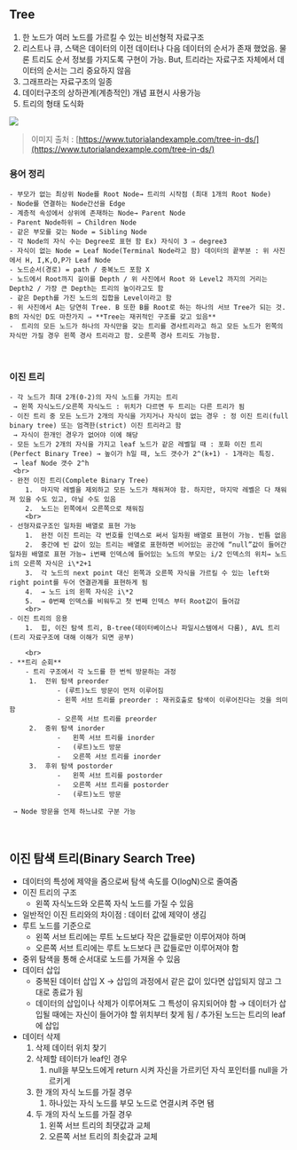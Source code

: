 ## Tree

1.  한 노드가 여러 노드를 가르킬 수 있는 비선형적 자료구조
2.  리스트나 큐, 스택은 데이터의 이전 데이터나 다음 데이터의 순서가 존재 했었음. 물론 트리도 순서 정보를 가지도록 구현이 가능. But, 트리라는 자료구조 자체에서 데이터의 순서는 그리 중요하지 않음
3.  그래프라는 자료구조의 일종
4.  데이터구조의 상하관계(계층적인) 개념 표현시 사용가능
5.  트리의 형태 도식화

![](https://velog.velcdn.com/images/leewg97/post/90c20b78-14d9-430c-b2e8-cb5c9fcba5d3/image.png)


> 이미지 출처 : [https://www.tutorialandexample.com/tree-in-ds/](https://www.tutorialandexample.com/tree-in-ds/)

### 용어 정리
    - 부모가 없는 최상위 Node를 Root Node→ 트리의 시작점 (최대 1개의 Root Node)
    - Node를 연결하는 Node간선을 Edge
    - 계층적 속성에서 상위에 존재하는 Node→ Parent Node
    - Parent Node하위 → Children Node
    - 같은 부모를 갖는 Node = Sibling Node
    - 각 Node의 자식 수는 Degree로 표현 함 Ex) 자식이 3 ⇒ degree3
    - 자식이 없는 Node = Leaf Node(Terminal Node라고 함) 데이터의 끝부분 : 위 사진에서 H, I,K,O,P가 Leaf Node
    - 노드순서(경로) = path / 중복노드 포함 X
    - 노드에서 Root까지 길이를 Depth / 위 사진에서 Root 와 Level2 까지의 거리는 Depth2 / 가장 큰 Depth는 트리의 높이라고도 함
    - 같은 Depth를 가진 노드의 집합을 Level이라고 함
    - 위 사진에서 A는 당연히 Tree. B 또한 B를 Root로 하는 하나의 서브 Tree가 되는 것. B의 자식인 D도 마찬가지 ⇒ **Tree는 재귀적인 구조를 갖고 있음**
    -  트리의 모든 노드가 하나의 자식만을 갖는 트리를 경사트리라고 하고 모든 노드가 왼쪽의 자식만 가질 경우 왼쪽 경사 트리라고 함. 오른쪽 경사 트리도 가능함.

<br>

### 이진 트리
    - 각 노드가 최대 2개(0-2)의 자식 노드를 가지는 트리
     → 왼쪽 자식노드/오른쪽 자식노드 : 위치가 다르면 두 트리는 다른 트리가 됨
    - 이진 트리 중 모든 노드가 2개의 자식을 가지거나 자식이 없는 경우 : 정 이진 트리(full binary tree) 또는 엄격한(strict) 이진 트리라고 함
     → 자식이 한개인 경우가 없어야 이에 해당
    - 모든 노드가 2개의 자식을 가지고 leaf 노드가 같은 레벨일 때 : 포화 이진 트리(Perfect Binary Tree) → 높이가 h일 때, 노드 갯수가 2^(k+1) - 1개라는 특징.
     → leaf Node 갯수 2^h
     <br>
    - 완전 이진 트리(Complete Binary Tree)
        1.  마지막 레벨을 제외하고 모든 노드가 채워져야 함. 하지만, 마지막 레벨은 다 채워져 있을 수도 있고, 아닐 수도 있음
        2.  노드는 왼쪽에서 오른쪽으로 채워짐
        <br>
    - 선형자료구조인 일차원 배열로 표현 가능
        1.  완전 이진 트리는 각 번호를 인덱스로 써서 일차원 배열로 표현이 가능. 빈틈 없음
        2.  중간에 빈 값이 있는 트리는 배열로 표현하면 비어있는 공간에 “null”값이 들어간 일차원 배열로 표현 가능→ i번째 인덱스에 들어있는 노드의 부모는 i/2 인덱스의 위치→ 노드 i의 오른쪽 자식은 i\*2+1
        3.  각 노드의 next point 대신 왼쪽과 오른쪽 자식을 가르킬 수 있는 left와 right point를 두어 연결관계를 표현하게 됨
        4.  → 노드 i의 왼쪽 자식은 i\*2
        5.  → 0번째 인덱스를 비워두고 첫 번째 인덱스 부터 Root값이 들어감
        <br>
    - 이진 트리의 응용
        1.  힙, 이진 탐색 트리, B-tree(데이터베이스나 파일시스템에서 다룸), AVL 트리(트리 자료구조에 대해 이해가 되면 공부)

        <br>
    - **트리 순회**
        - 트리 구조에서 각 노드를 한 번씩 방문하는 과정
         1.  전위 탐색 preorder
                - (루트)노드 방문이 먼저 이루어짐
                - 왼쪽 서브 트리를 preorder : 재귀호출로 탐색이 이루어진다는 것을 의미함
                - 오른쪽 서브 트리를 preorder
         2.  중위 탐색 inorder
                -   왼쪽 서브 트리를 inorder
                -   (루트)노드 방문
                -   오른쪽 서브 트리를 inorder
         3.  후위 탐색 postorder
                -   왼쪽 서브 트리를 postorder
                -   오른쪽 서브 트리를 postorder
                -   (루트)노드 방문
                
     → Node 방문을 언제 하느냐로 구분 가능

<br>

## 이진 탐색 트리(Binary Search Tree)

-   데이터의 특성에 제약을 줌으로써 탐색 속도를 O(logN)으로 줄여줌
-   이진 트리의 구조
    -   왼쪽 자식노드와 오른쪽 자식 노드를 가질 수 있음
-   일반적인 이진 트리와의 차이점 : 데이터 값에 제약이 생김
-   루트 노드를 기준으로
    -   왼쪽 서브 트리에는 루트 노드보다 작은 값들로만 이루어져야 하며
    -   오른쪽 서브 트리에는 루트 노드보다 큰 값들로만 이루어져야 함
-   중위 탐색을 통해 순서대로 노드를 가져올 수 있음
-   데이터 삽입
    -   중복된 데이터 삽입 X → 삽입의 과정에서 같은 값이 있다면 삽입되지 않고 그대로 종료가 됨
    -   데이터의 삽입이나 삭제가 이루어져도 그 특성이 유지되어야 함 → 데이터가 삽입될 때에는 자신이 들어가야 할 위치부터 찾게 됨 / 추가된 노드는 트리의 leaf에 삽입
-   데이터 삭제
    1.  삭제 데이터 위치 찾기
    2.  삭제할 테이터가 leaf인 경우
        1.  null을 부모노드에게 return 시켜 자신을 가르키던 자식 포인터를 null을 가르키게
    3.  한 개의 자식 노드를 가질 경우
        1.  하나있는 자식 노드를 부모 노드로 연결시켜 주면 됌
    4.  두 개의 자식 노드를 가질 경우
        1.  왼쪽 서브 트리의 최댓값과 교체
        2.  오른쪽 서브 트리의 최솟값과 교체
